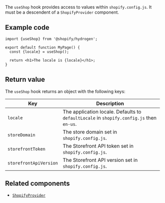 <!-- This file is generated from source code in the Shopify/hydrogen repo. Edit the files in /packages/hydrogen/src/foundation/useShop and run 'yarn generate-docs' at the root of this repo. For more information, refer to https://github.com/Shopify/shopify-dev/blob/master/content/internal/operations/hydrogen-reference-docs.md. -->

The `useShop` hook provides access to values within `shopify.config.js`. It must be a descendent of a `ShopifyProvider` component.

## Example code

```tsx
import {useShop} from '@shopify/hydrogen';

export default function MyPage() {
  const {locale} = useShop();

  return <h1>The locale is {locale}</h1>;
}
```

## Return value

The `useShop` hook returns an object with the following keys:

| Key                    | Description                                                                             |
| ---------------------- | --------------------------------------------------------------------------------------- |
| `locale`               | The application locale. Defaults to `defaultLocale` in `shopify.config.js` then `en-us`. |
| `storeDomain`          | The store domain set in `shopify.config.js`.                                            |
| `storefrontToken`      | The Storefront API token set in `shopify.config.js`.                                    |
| `storefrontApiVersion` | The Storefront API version set in `shopify.config.js`.                          |

## Related components

- [`ShopifyProvider`](/api/hydrogen/components/global/shopifyprovider)
